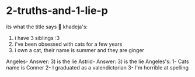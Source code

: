 # 2-truths-and-1-lie-p
its what the title says 🙂
khadeja's:
1. i have 3 siblings :3
2. i've been obsessed with cats for a few years
3. i own a cat, their name is summer and they are ginger

Angeles- Answer: 3) is the lie
Astrid- Answer: 3) is the lie
Angeles's:
1- Cats name is Conner
2- I graduated as a valendictorian 
3- I'm horrible at spelling
